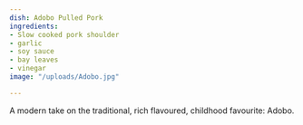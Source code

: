 ```yaml
---
dish: Adobo Pulled Pork
ingredients:
- Slow cooked pork shoulder
- garlic
- soy sauce
- bay leaves
- vinegar
image: "/uploads/Adobo.jpg"

---
```

A modern take on the traditional, rich flavoured, childhood favourite: Adobo.